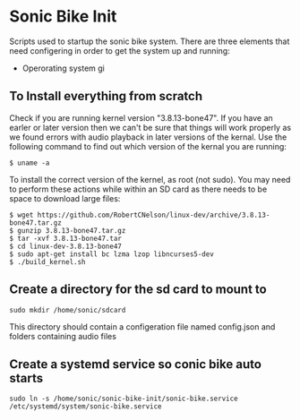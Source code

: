 Sonic Bike Init
============================

Scripts used to startup the sonic bike system. There are three elements that need configering in order to get the system up and running:

- Operorating system gi

To Install everything from scratch
------------------------------------------------
Check if you are running kernel version "3.8.13-bone47". If you have an earler or later version then we can't be sure that things will work properly as we found errors with audio playback in later versions of the kernal. Use the following command to find out which version of the kernal you are running:

    $ uname -a
    
To install the correct version of the kernel, as root (not sudo). You may need to perform these actions while within an SD card as there needs to be space to download large files:

    $ wget https://github.com/RobertCNelson/linux-dev/archive/3.8.13-bone47.tar.gz
    $ gunzip 3.8.13-bone47.tar.gz
    $ tar -xvf 3.8.13-bone47.tar
    $ cd linux-dev-3.8.13-bone47
    $ sudo apt-get install bc lzma lzop libncurses5-dev 
    $ ./build_kernel.sh

Create a directory for the sd card to mount to
-----------------------------------------------------
    
    sudo mkdir /home/sonic/sdcard

This directory should contain a configeration file named config.json and folders containing audio files

Create a systemd service so conic bike auto starts
-----------------------------------------------------

    sudo ln -s /home/sonic/sonic-bike-init/sonic-bike.service /etc/systemd/system/sonic-bike.service

